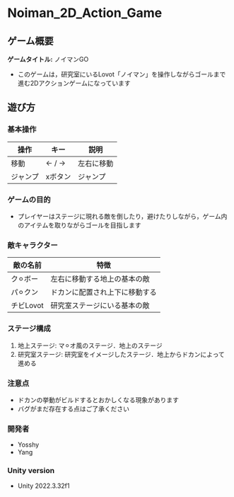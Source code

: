 # Noiman_2D_Action_Game

## ゲーム概要
**ゲームタイトル:** ノイマンGO

* このゲームは，研究室にいるLovot「ノイマン」を操作しながらゴールまで進む2Dアクションゲームになっています


## 遊び方
### 基本操作
| 操作 | キー | 説明 |
|------|------|------|
| 移動 | ← / → | 左右に移動 |
| ジャンプ | xボタン | ジャンプ |

### ゲームの目的
* プレイヤーはステージに現れる敵を倒したり，避けたりしながら，ゲーム内のアイテムを取りながらゴールを目指します

### 敵キャラクター
| 敵の名前 | 特徴 |
|----------|------------------------|
| ク⚪︎ボー | 左右に移動する地上の基本の敵 |
| パ⚪︎クン | ドカンに配置され上下に移動する |
| チビLovot | 研究室ステージにいる基本の敵 |

### ステージ構成
1. 地上ステージ: マ⚪︎オ風のステージ．地上のステージ
2. 研究室ステージ: 研究室をイメージしたステージ．地上からドカンによって進める

### 注意点
* ドカンの挙動がビルドするとおかしくなる現象があります
* バグがまだ存在する点はご了承ください


### 開発者
* Yosshy
* Yang

### Unity version
* Unity 2022.3.32f1
